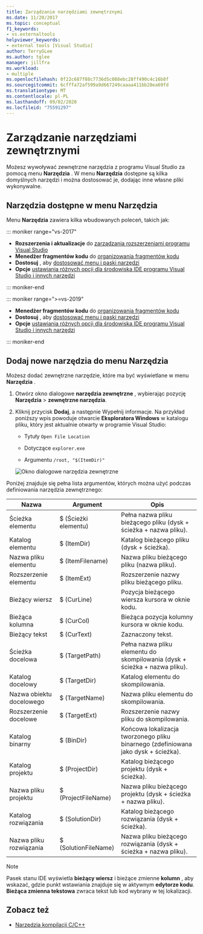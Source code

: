 ```yaml
---
title: Zarządzanie narzędziami zewnętrznymi
ms.date: 11/20/2017
ms.topic: conceptual
f1_keywords:
- vs.externaltools
helpviewer_keywords:
- external tools [Visual Studio]
author: TerryGLee
ms.author: tglee
manager: jillfra
ms.workload:
- multiple
ms.openlocfilehash: 0f22c687f88c7736d5c088ebc28ff490c4c16b8f
ms.sourcegitcommit: 6cfffa72af599a9d667249caaaa411bb28ea69fd
ms.translationtype: MT
ms.contentlocale: pl-PL
ms.lasthandoff: 09/02/2020
ms.locfileid: "75591297"
---
```

# <a name="manage-external-tools"></a>Zarządzanie narzędziami zewnętrznymi

Możesz wywoływać zewnętrzne narzędzia z programu Visual Studio za pomocą menu **Narzędzia** . W menu **Narzędzia** dostępne są kilka domyślnych narzędzi i można dostosować je, dodając inne własne pliki wykonywalne.

## <a name="tools-available-on-the-tools-menu"></a>Narzędzia dostępne w menu Narzędzia

Menu **Narzędzia** zawiera kilka wbudowanych poleceń, takich jak:

::: moniker range="vs-2017"

* **Rozszerzenia i aktualizacje** do [zarządzania rozszerzeniami programu Visual Studio](finding-and-using-visual-studio-extensions.md)
* **Menedżer fragmentów kodu** do [organizowania fragmentów kodu](code-snippets.md)
* **Dostosuj** , aby [dostosować menu i paski narzędzi](how-to-customize-menus-and-toolbars-in-visual-studio.md)
* **Opcje** [ustawiania różnych opcji dla środowiska IDE programu Visual Studio i innych narzędzi](reference/options-dialog-box-visual-studio.md)

::: moniker-end

::: moniker range=">=vs-2019"

* **Menedżer fragmentów kodu** do [organizowania fragmentów kodu](code-snippets.md)
* **Dostosuj** , aby [dostosować menu i paski narzędzi](how-to-customize-menus-and-toolbars-in-visual-studio.md)
* **Opcje** [ustawiania różnych opcji dla środowiska IDE programu Visual Studio i innych narzędzi](reference/options-dialog-box-visual-studio.md)

::: moniker-end

## <a name="add-new-tools-to-the-tools-menu"></a>Dodaj nowe narzędzia do menu Narzędzia

Możesz dodać zewnętrzne narzędzie, które ma być wyświetlane w menu **Narzędzia** .

1. Otwórz okno dialogowe **narzędzia zewnętrzne** , wybierając pozycję **Narzędzia**  >  **zewnętrzne narzędzia**.

1. Kliknij przycisk **Dodaj**, a następnie Wypełnij informacje. Na przykład poniższy wpis powoduje otwarcie **Eksploratora Windows** w katalogu pliku, który jest aktualnie otwarty w programie Visual Studio:

   * Tytuły `Open File Location`

   * Dotyczące `explorer.exe`

   * Argumentu `/root, "$(ItemDir)"`

   ![Okno dialogowe narzędzia zewnętrzne](media/external-tools-dialog.png)

Poniżej znajduje się pełna lista argumentów, których można użyć podczas definiowania narzędzia zewnętrznego:

|Nazwa|Argument|Opis|
|----------|--------------|-----------------|
|Ścieżka elementu|$ (Ścieżki elementu)|Pełna nazwa pliku bieżącego pliku (dysk + ścieżka + nazwa pliku).|
|Katalog elementu|$ (ItemDir)|Katalog bieżącego pliku (dysk + ścieżka).|
|Nazwa pliku elementu|$ (ItemFilename)|Nazwa pliku bieżącego pliku (nazwa pliku).|
|Rozszerzenie elementu|$ (ItemExt)|Rozszerzenie nazwy pliku bieżącego pliku.|
|Bieżący wiersz|$ (CurLine)|Pozycja bieżącego wiersza kursora w oknie kodu.|
|Bieżąca kolumna|$ (CurCol)|Bieżąca pozycja kolumny kursora w oknie kodu.|
|Bieżący tekst|$ (CurText)|Zaznaczony tekst.|
|Ścieżka docelowa|$ (TargetPath)|Pełna nazwa pliku elementu do skompilowania (dysk + ścieżka + nazwa pliku).|
|Katalog docelowy|$ (TargetDir)|Katalog elementu do skompilowania.|
|Nazwa obiektu docelowego|$ (TargetName)|Nazwa pliku elementu do skompilowania.|
|Rozszerzenie docelowe|$ (TargetExt)|Rozszerzenie nazwy pliku do skompilowania.|
|Katalog binarny|$ (BinDir)|Końcowa lokalizacja tworzonego pliku binarnego (zdefiniowana jako dysk + ścieżka).|
|Katalog projektu|$ (ProjectDir)|Katalog bieżącego projektu (dysk + ścieżka).|
|Nazwa pliku projektu|$ (ProjectFileName)|Nazwa pliku bieżącego projektu (dysk + ścieżka + nazwa pliku).|
|Katalog rozwiązania|$ (SolutionDir)|Katalog bieżącego rozwiązania (dysk + ścieżka).|
|Nazwa pliku rozwiązania|$ (SolutionFileName)|Nazwa pliku bieżącego rozwiązania (dysk + ścieżka + nazwa pliku).|

> [!NOTE]
> Pasek stanu IDE wyświetla **bieżący wiersz** i bieżące zmienne **kolumn** , aby wskazać, gdzie punkt wstawiania znajduje się w aktywnym **edytorze kodu**. **Bieżąca zmienna tekstowa** zwraca tekst lub kod wybrany w tej lokalizacji.

## <a name="see-also"></a>Zobacz też

- [Narzędzia kompilacji C/C++](/cpp/build/reference/c-cpp-build-tools)
